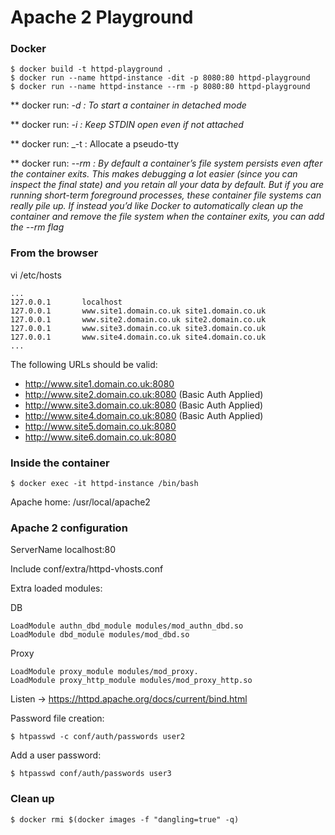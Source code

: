 
# Apache 2 Playground

### Docker

    $ docker build -t httpd-playground .
    $ docker run --name httpd-instance -dit -p 8080:80 httpd-playground
    $ docker run --name httpd-instance --rm -p 8080:80 httpd-playground

** docker run: _-d : To start a container in detached mode_

** docker run: _-i : Keep STDIN open even if not attached_

** docker run: _-t : Allocate a pseudo-tty

** docker run: _--rm : By default a container’s file system persists even after the container exits. This makes debugging a lot easier (since you can inspect the final state) and you retain all your data by default. But if you are running short-term foreground processes, these container file systems can really pile up. If instead you’d like Docker to automatically clean up the container and remove the file system when the container exits, you can add the --rm flag_

### From the browser

vi /etc/hosts

    ...
    127.0.0.1       localhost 
    127.0.0.1       www.site1.domain.co.uk site1.domain.co.uk 
    127.0.0.1       www.site2.domain.co.uk site2.domain.co.uk 
    127.0.0.1       www.site3.domain.co.uk site3.domain.co.uk
    127.0.0.1       www.site4.domain.co.uk site4.domain.co.uk
    ...

The following URLs should be valid:

  - http://www.site1.domain.co.uk:8080
  - http://www.site2.domain.co.uk:8080 (Basic Auth Applied)
  - http://www.site3.domain.co.uk:8080 (Basic Auth Applied)
  - http://www.site4.domain.co.uk:8080 (Basic Auth Applied)
  - http://www.site5.domain.co.uk:8080
  - http://www.site6.domain.co.uk:8080

### Inside the container

    $ docker exec -it httpd-instance /bin/bash

Apache home: /usr/local/apache2

### Apache 2 configuration

ServerName localhost:80

Include conf/extra/httpd-vhosts.conf

Extra loaded modules:

DB

    LoadModule authn_dbd_module modules/mod_authn_dbd.so
    LoadModule dbd_module modules/mod_dbd.so

Proxy

    LoadModule proxy_module modules/mod_proxy.
    LoadModule proxy_http_module modules/mod_proxy_http.so

Listen -> https://httpd.apache.org/docs/current/bind.html

Password file creation:

    $ htpasswd -c conf/auth/passwords user2

Add a user password:

    $ htpasswd conf/auth/passwords user3

### Clean up

    $ docker rmi $(docker images -f "dangling=true" -q)
